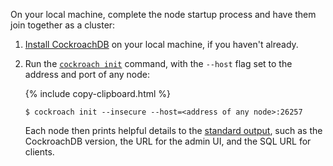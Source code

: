 On your local machine, complete the node startup process and have them join together as a cluster:

1. [Install CockroachDB](install-cockroachdb.html) on your local machine, if you haven't already.

2. Run the [`cockroach init`](initialize-a-cluster.html) command, with the `--host` flag set to the address and port of any node:

    {% include copy-clipboard.html %}
    ~~~ shell
    $ cockroach init --insecure --host=<address of any node>:26257
    ~~~

    Each node then prints helpful details to the [standard output](start-a-node.html#standard-output), such as the CockroachDB version, the URL for the admin UI, and the SQL URL for clients.
